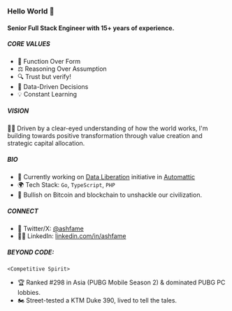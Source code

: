 ### Hello World 👋

#### Senior Full Stack Engineer with 15+ years of experience.

##### CORE VALUES
- 🎯 Function Over Form
- ⚖️ Reasoning Over Assumption
- 🔍 Trust but verify!
- 🧠 Data-Driven Decisions
- 💡 Constant Learning

##### VISION
🔴💊 Driven by a clear-eyed understanding of how the world works, I'm building towards positive transformation through value creation and strategic capital allocation.

##### BIO
- 🏢 Currently working on [Data Liberation](https://github.com/WordPress/try-wordpress/) initiative in [Automattic](https://automattic.com/)
- 🌍 Tech Stack: `Go`, `TypeScript`, `PHP`
- 🚀 Bullish on Bitcoin and blockchain to unshackle our civilization.

##### CONNECT
- 💬 Twitter/X: [@ashfame](https://x.com/ashfame)
- 🧑‍💻 LinkedIn: [linkedin.com/in/ashfame](https://www.linkedin.com/in/ashfame)

##### BEYOND CODE:

`<Competitive Spirit>`

- 🏆 Ranked #298 in Asia (PUBG Mobile Season 2) & dominated PUBG PC lobbies.
- 🏍️ Street-tested a KTM Duke 390, lived to tell the tales.

